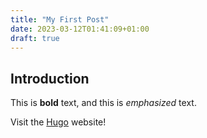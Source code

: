 ```yaml
---
title: "My First Post"
date: 2023-03-12T01:41:09+01:00
draft: true
---
```

## Introduction

This is **bold** text, and this is *emphasized* text.

Visit the [Hugo](https://gohugo.io) website!